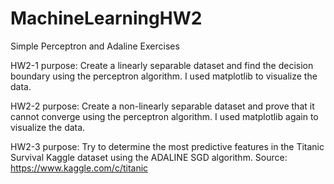 # MachineLearningHW2
Simple Perceptron and Adaline Exercises

HW2-1 purpose: Create a linearly separable dataset and find the decision boundary using the perceptron algorithm. I used matplotlib to visualize the data.

HW2-2 purpose: Create a non-linearly separable dataset and prove that it cannot converge using the perceptron algorithm. I used matplotlib again to visualize the data.

HW2-3 purpose: Try to determine the most predictive features in the Titanic Survival Kaggle dataset using the ADALINE SGD algorithm. Source: https://www.kaggle.com/c/titanic
